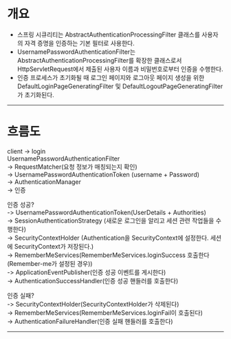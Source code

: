# 개요
* 스프링 시큐리티는 AbstractAuthenticationProcessingFilter 클래스를 사용자의 자격 증명을 인증하는 기본 필터로 사용한다.
* UsernamePasswordAuthenticationFilter는 AbstractAuthenticationProcessingFilter를 확장한 클래스로서 HttpServletRequest에서 제출된 사용자 이름과 비밀번호로부터 인증을 수행한다.
* 인증 프로세스가 초기화될 때 로그인 페이지와 로그아웃 페이지 생성을 위한 DefaultLoginPageGeneratingFilter 및 DefaultLogoutPageGeneratingFilter가 초기화된다.

---
# 흐름도
client -> login  
UsernamePasswordAuthenticationFilter  
-> RequestMatcher(요청 정보가 매칭되는지 확인)  
-> UsernamePasswordAuthenticationToken (username + Password)  
-> AuthenticationManager   
-> 인증

인증 성공?  
-> UsernamePasswordAuthenticationToken(UserDetails + Authorities)  
-> SessionAuthenticationStrategy (새로운 로그인을 알리고 세션 관련 작업들을 수행한다)  
-> SecurityContextHolder (Authentication을 SecurityContext에 설정한다. 세션에 SecurityContext가 저장된다.)  
-> RememberMeServices(RememberMeServices.loginSuccess 호출한다(Remember-me가 설정된 경우))  
-> ApplicationEventPublisher(인증 성공 이벤트를 게시한다)  
-> AuthenticationSuccessHandler(인증 성공 핸들러를 호출한다)


인증 실패?  
-> SecurityContextHolder(SecurityContextHolder가 삭제된다)  
-> RememberMeServices(RememberMeServices.loginFail이 호출된다)  
-> AuthenticationFailureHandler(인증 실패 핸들러를 호출한다)

---